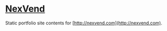 [NexVend](http://nexvend.com)
=============================
Static portfolio site contents for [http://nexvend.com](http://nexvend.com).
